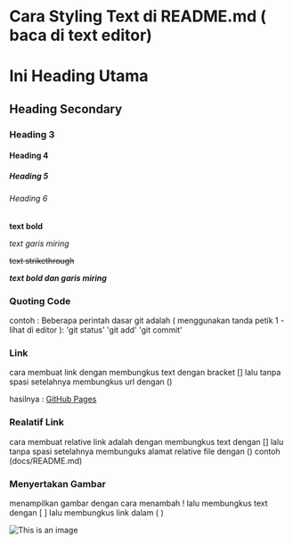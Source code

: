# Cara Styling Text di README.md ( baca di text editor)

# Ini Heading Utama
## Heading Secondary 
### Heading 3 
#### Heading 4
##### Heading 5
###### Heading 6

**text bold**

*text garis miring*

~~text strikethrough~~

***text bold dan garis miring***

### Quoting Code
contoh :
Beberapa perintah dasar git adalah ( menggunakan tanda petik 1 - lihat di editor ):
'git status'
'git add'
'git commit'


### Link

cara membuat link dengan membungkus text dengan bracket [] lalu tanpa spasi setelahnya membungkus url dengan ()

hasilnya : [GitHub Pages](https://pages.github.com/)

### Realatif Link
cara membuat relative link adalah dengan membungkus text dengan [] lalu tanpa spasi setelahnya membunguks alamat relative file dengan () contoh (docs/README.md)

### Menyertakan Gambar
menampilkan gambar dengan cara menambah ! lalu membungkus text dengan [ ] lalu membungkus link dalam ( )

![This is an image](https://myoctocat.com/assets/images/base-octocat.svg)